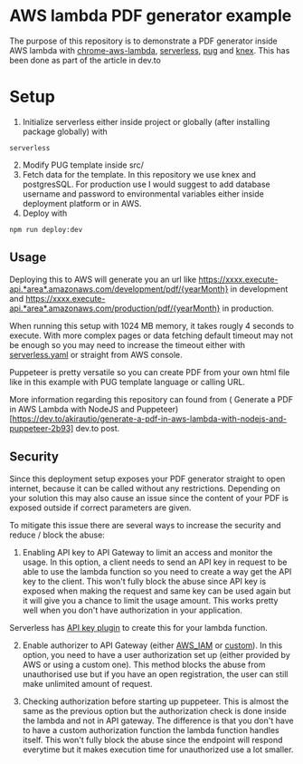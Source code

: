 # AWS lambda PDF generator example

The purpose of this repository is to demonstrate a PDF generator inside
AWS lambda with [chrome-aws-lambda](https://www.npmjs.com/package/chrome-aws-lambda), [serverless](https://serverless.com/), [pug](https://pugjs.org/) and [knex](https://knexjs.org/). This has been done as part of the article in dev.to

# Setup

1. Initialize serverless either inside project or globally (after installing package globally) with

```
serverless
```

2. Modify PUG template inside src/
3. Fetch data for the template. In this repository we use knex and postgresSQL. For production use I would suggest to add database username and password to environmental variables either inside deployment platform or in AWS.
4. Deploy with

```
npm run deploy:dev
```

## Usage

Deploying this to AWS will generate you an url like https://xxxx.execute-api.*area*.amazonaws.com/development/pdf/{yearMonth} in development and https://xxxx.execute-api.*area*.amazonaws.com/production/pdf/{yearMonth} in production.

When running this setup with 1024 MB memory, it takes rougly 4 seconds to execute. With more complex pages or data fetching default timeout may not be enough so you may need to increase the timeout either with [serverless.yaml](https://www.serverless.com/framework/docs/providers/aws/guide/functions/) or straight from AWS console.

Puppeteer is pretty versatile so you can create PDF from your own html file like in this example with PUG template language or calling URL.

More information regarding this repository can found from ( Generate a PDF in AWS Lambda with NodeJS and Puppeteer)[https://dev.to/akirautio/generate-a-pdf-in-aws-lambda-with-nodejs-and-puppeteer-2b93] dev.to post.

## Security

Since this deployment setup exposes your PDF generator straight to open internet, because it can be called without any restrictions. Depending on your solution this may also cause an issue since the content of your PDF is exposed outside if correct parameters are given.

To mitigate this issue there are several ways to increase the security and reduce / block the abuse:

1. Enabling API key to API Gateway to limit an access and monitor the usage. In this option, a client needs to send an API key in request to be able to use the lambda function so you need to create a way get the API key to the client. This won't fully block the abuse since API key is exposed when making the request and same key can be used again but it will give you a chance to limit the usage amount. This works pretty well when you don't have authorization in your application.

Serverless has [API key plugin](https://www.serverless.com/plugins/serverless-add-api-key) to create this for your lambda function.

2. Enable authorizer to API Gateway (either [AWS_IAM](https://www.serverless.com/framework/docs/providers/aws/events/apigateway/#http-endpoints-with-aws_iam-authorizers) or [custom](https://www.serverless.com/framework/docs/providers/aws/events/apigateway#http-endpoints-with-custom-authorizers)). In this option, you need to have a user authorization set up (either provided by AWS or using a custom one). This method blocks the abuse from unauthorised use but if you have an open registration, the user can still make unlimited amount of request.

3. Checking authorization before starting up puppeteer. This is almost the same as the previous option but the authorization check is done inside the lambda and not in API gateway. The difference is that you don't have to have a custom authorization function the lambda function handles itself. This won't fully block the abuse since the endpoint will respond everytime but it makes execution time for unauthorized use a lot smaller.
